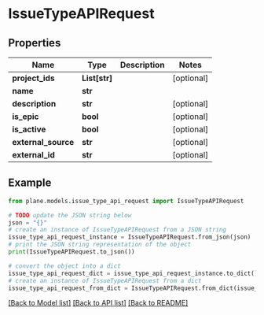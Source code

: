 # IssueTypeAPIRequest


## Properties

Name | Type | Description | Notes
------------ | ------------- | ------------- | -------------
**project_ids** | **List[str]** |  | [optional] 
**name** | **str** |  | 
**description** | **str** |  | [optional] 
**is_epic** | **bool** |  | [optional] 
**is_active** | **bool** |  | [optional] 
**external_source** | **str** |  | [optional] 
**external_id** | **str** |  | [optional] 

## Example

```python
from plane.models.issue_type_api_request import IssueTypeAPIRequest

# TODO update the JSON string below
json = "{}"
# create an instance of IssueTypeAPIRequest from a JSON string
issue_type_api_request_instance = IssueTypeAPIRequest.from_json(json)
# print the JSON string representation of the object
print(IssueTypeAPIRequest.to_json())

# convert the object into a dict
issue_type_api_request_dict = issue_type_api_request_instance.to_dict()
# create an instance of IssueTypeAPIRequest from a dict
issue_type_api_request_from_dict = IssueTypeAPIRequest.from_dict(issue_type_api_request_dict)
```
[[Back to Model list]](../README.md#documentation-for-models) [[Back to API list]](../README.md#documentation-for-api-endpoints) [[Back to README]](../README.md)


